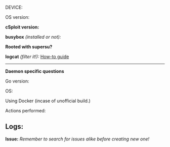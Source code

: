 DEVICE:


OS version:


**cSploit version:**


**busybox** *(installed or not):*


**Rooted with supersu?**


**logcat** *(filter it!):*
[How-to guide](https://forum.xda-developers.com/showthread.php?t=1726238)

------------------------------------------------------------------------------------------------------------------------------

**Daemon specific questions**

Go version:


OS:


Using Docker (incase of unofficial build.)

Actions performed:


Logs:
------------------------------------------------------------------------------------------------------------------------------

**Issue:**
*Remember to search for issues alike before creating new one!*

